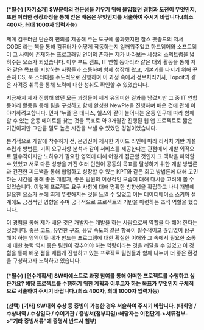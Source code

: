 #### (*필수) [자기소개] SW분야의 전문성을 키우기 위해 몰입했던 경험과 도전이 무엇인지, 또한 이러한 성장과정을 통해 얻은 배움은 무엇인지를 서술하여 주시기 바랍니다.(최소 400자, 최대 1000자 입력가능)

제게 컴퓨터란 단순히 편의를 제공해 주는 도구에 불과했지만 찰스 펫졸드의 저서 CODE 라는 책을 통해 컴퓨터가 어떻게 작동하는지 일깨워주었고 하드웨어와 소프트웨어 그 사이에 존재하는 프로그래밍 언어의 존재는 제가 바라보는 세상의 스펙트럼을 넓혀주는 요소가 되었습니다. 이후 부트 캠프, IT 연합 동아리와 같은 대외 활동을 통해 저와 같은 목표를 지향하는 사람들과 소통하며 함께 성장해 왔고, 기본기를 다지기 위해 꾸준히 CS, 북 스터디를 주도적으로 진행하며 이 과정 속에서 정보처리기사, Topcit과 같은 자격증 취득을 통해 노력에 대한 성취도 확인할 수 있었습니다.

지금까지 제가 진행해 왔던 모든 과정들이 제게 유의미한 결과를 남겼지만 그 중 IT 연합 동아리 활동을 통해 팀을 구성하고 함께 완성한 NewPle을 진행하며 배운 것에 관해 이야기하려고합니다.
먼저 '뉴플'은 테니스, 헬스와 같이 늘어나는 운동 인구에 따라 함께 할 수 있는 운동 메이트를 찾는 것을 목표로 약 3개월간 진행된 웹 앱 프로젝트로 짧은 기간이지만 그만큼 밀도 높은 시간을 보낼 수 있었던 경험이었습니다. 

본격적으로 개발에 착수하기 전, 운영진이 제시한 가이드 라인에 따라 리서치 기반 가설 수립과 방법론, 기획 요구사항 분석과 같이 서비스를 제공한다는 관점에서 개발 외적으로 필수적이지만 노하우가 필요한 영역에 대해 어떻게 접근할 것인지 그 맥락을 파악할 수 있었고 서로 다른 성향을 가진 여러 인원이 공동의 목표를 달성하기 위한 개발 방법론과 건전한 피드백을 통해 협업하고 성장할 수 있는 KPT와 같은 회고 방법론에 대해 고민하는 시간을 통해 좋은 개발자, 좋은 팀원의 이상적인 모습에 대해 다시금 고려해 볼 수 있었습니다. 이렇게 프로젝트 요구 사항에 대해 명확한 방향성을 확립하고 나니 개발에 필요한 요소가 눈에 띄게 뚜렷해지는 것을 느낄 수 있었고 이는 데이터베이스 스키마 설계에도 긍정적인 영향을 주며 궁극적으로 프로젝트의 기반을 마련하는 초석 역할을 했습니다.

이 경험을 통해 제가 배운 것은 개발자는 개발을 하는 사람으로써 역할을 다 해야 한다는 것입니다. 좋은 코드, 유연한 구조, 응답 속도와 같은 항목이 필수적이고 끊임없이 탐구해야 하는 영역이듯 내가 만드는 프로그램에 대한 확실한 이해와 그 속에서 필요한 소통에 대한 능력 역시 좋은 팀원이 갖추어야 하는 역량이라는 것을 깨달을 수 있었고 이 경험을 통해 배운 점을 새롭게 진행하고 있는 프로젝트 팀원들과 함께 나누며 더 좋은 환경을 구성하고자 노력하고 있습니다. 

#### (*필수) [연수계획서] SW마에스트로 과정 참여를 통해 어떠한 프로젝트를 수행하고 싶은가요? 해당 프로젝트를 수행하기 위한 계획과 이루고자 하는 목표가 무엇인지 구체적으로 서술하여 주시기 바랍니다.(최소 400자, 최대 1000자 입력가능)

#### (선택) [기타] SW대회 수상 등 증빙이 가능한 경우 서술하여 주시기 바랍니다. (대회명 / 수상내역 / 수상일자 / 수여기관 / 증빙서(첨부파일):해당자는 이전단계->서류첨부->"기타 증빙서류"에 증명서 반드시 첨부)
